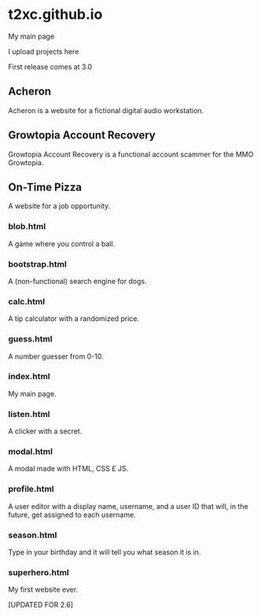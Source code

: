 # t2xc.github.io

My main page

I upload projects here

First release comes at 3.0

## Acheron

Acheron is a website for a fictional digital audio workstation.

## Growtopia Account Recovery

Growtopia Account Recovery is a functional account scammer for the MMO Growtopia.

## On-Time Pizza

A website for a job opportunity.

### blob.html

A game where you control a ball.

### bootstrap.html

A (non-functional) search engine for dogs.

### calc.html

A tip calculator with a randomized price.

### guess.html

A number guesser from 0-10.

### index.html

My main page.

### listen.html

A clicker with a secret.

### modal.html

A modal made with HTML, CSS £ JS.

### profile.html

A user editor with a display name, username, and a user ID that will, in the future, get assigned to each username.

### season.html

Type in your birthday and it will tell you what season it is in.

### superhero.html

My first website ever.

[UPDATED FOR 2.6]